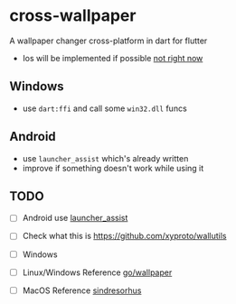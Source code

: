 # cross-wallpaper
A wallpaper changer cross-platform in dart for flutter

* Ios will be implemented if possible [not right now](https://stackoverflow.com/questions/50598159/swift-change-iphone-background)

## Windows

* use `dart:ffi` and call some `win32.dll` funcs

## Android

* use `launcher_assist` which's already written
* improve if something doesn't work while using it

## TODO

* [ ] Android use [launcher_assist](https://github.com/hathibelagal-dev/launcher-assist-for-flutter/blob/master/android/src/main/java/com/progur/launcherassist/LauncherAssistPlugin.java#L58)
* [ ] Check what this is https://github.com/xyproto/wallutils
* [ ] Windows
* [ ] Linux/Windows Reference [go/wallpaper](https://github.com/reujab/wallpaper)
* [ ] MacOS Reference [sindresorhus](https://github.com/sindresorhus/macos-wallpaper)

